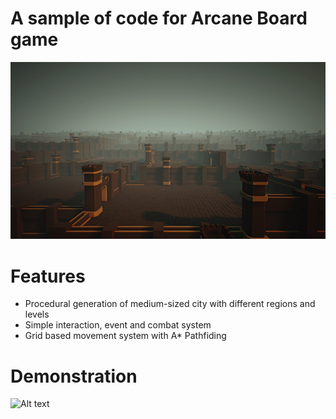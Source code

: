 # A sample of code for Arcane Board game
![Alt text](Images/arcane-git-2.png)
# Features
- Procedural generation of medium-sized city with different regions and levels
- Simple interaction, event and combat system 
- Grid based movement system with A* Pathfiding

# Demonstration
  ![Alt text](Images/arcane-git-4.gif)
